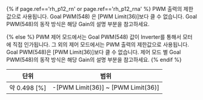 {% if page.ref=='rh_p12_rn' or page.ref=='rh_p12_rna' %}
PWM 출력의 제한값으로 사용됩니다. Goal PWM(548) 은 [PWM Limit(36)]보다 클 수 없습니다. Goal PWM(548)의 동작 방식은 해당 Gain의 설명 부분을 참고하세요.

{% else %}
PWM 제어 모드에서는 Goal PWM(548) 값이 Inverter를 통해서 모터에 직접 인가됩니다. 그 외의 제어 모드에서는 PWM 출력의 제한값으로 사용됩니다.
Goal PWM(548)은 [PWM Limit(36)]보다 클 수 없습니다. 제어 모드 별 Goal PWM(548)의 동작 방식은 해당 Gain의 설명 부분을 참고하세요.
{% endif %}

|     단위     |                범위                |
|:------------:|:----------------------------------:|
| 약 0.498 [%] | -[PWM Limit(36)] ~ [PWM Limit(36)] |
